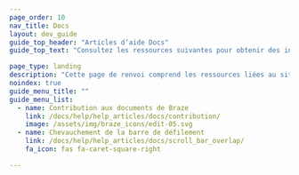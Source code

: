 ```yaml
---
page_order: 10
nav_title: Docs
layout: dev_guide
guide_top_header: "Articles d’aide Docs"
guide_top_text: "Consultez les ressources suivantes pour obtenir des informations supplémentaires sur le site de la documentation Braze."

page_type: landing
description: "Cette page de renvoi comprend les ressources liées au site de la documentation Braze, et explique notamment comment contribuer aux documents open source de Braze."
noindex: true
guide_menu_title: ""
guide_menu_list:
  - name: Contribution aux documents de Braze
    link: /docs/help/help_articles/docs/contribution/
    image: /assets/img/braze_icons/edit-05.svg
  - name: Chevauchement de la barre de défilement
    link: /docs/help/help_articles/docs/scroll_bar_overlap/
    fa_icon: fas fa-caret-square-right

---
```

